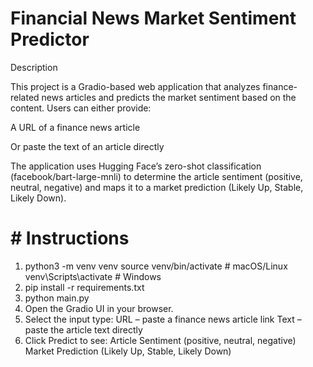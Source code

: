 # Financial News Market Sentiment Predictor
Description

This project is a Gradio-based web application that analyzes finance-related news articles and predicts the market sentiment based on the content. Users can either provide:

A URL of a finance news article

Or paste the text of an article directly

The application uses Hugging Face’s zero-shot classification (facebook/bart-large-mnli) to determine the article sentiment (positive, neutral, negative) and maps it to a market prediction (Likely Up, Stable, Likely Down).

# # Instructions
1. python3 -m venv venv
source venv/bin/activate  # macOS/Linux
venv\Scripts\activate     # Windows
2. pip install -r requirements.txt
3. python main.py
4. Open the Gradio UI in your browser.
5. Select the input type:
URL – paste a finance news article link
Text – paste the article text directly
6. Click Predict to see:
    Article Sentiment (positive, neutral, negative)
    Market Prediction (Likely Up, Stable, Likely Down)

